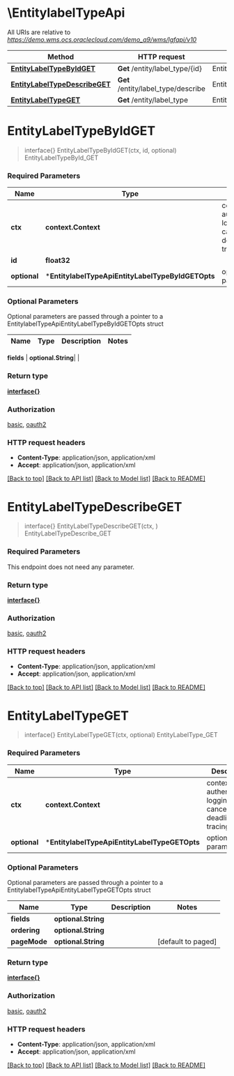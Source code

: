 # \EntitylabelTypeApi

All URIs are relative to *https://demo.wms.ocs.oraclecloud.com/demo_a9/wms/lgfapi/v10*

Method | HTTP request | Description
------------- | ------------- | -------------
[**EntityLabelTypeByIdGET**](EntitylabelTypeApi.md#EntityLabelTypeByIdGET) | **Get** /entity/label_type/{id} | EntityLabelTypeById_GET
[**EntityLabelTypeDescribeGET**](EntitylabelTypeApi.md#EntityLabelTypeDescribeGET) | **Get** /entity/label_type/describe | EntityLabelTypeDescribe_GET
[**EntityLabelTypeGET**](EntitylabelTypeApi.md#EntityLabelTypeGET) | **Get** /entity/label_type | EntityLabelType_GET


# **EntityLabelTypeByIdGET**
> interface{} EntityLabelTypeByIdGET(ctx, id, optional)
EntityLabelTypeById_GET



### Required Parameters

Name | Type | Description  | Notes
------------- | ------------- | ------------- | -------------
 **ctx** | **context.Context** | context for authentication, logging, cancellation, deadlines, tracing, etc.
  **id** | **float32**|  | 
 **optional** | ***EntitylabelTypeApiEntityLabelTypeByIdGETOpts** | optional parameters | nil if no parameters

### Optional Parameters
Optional parameters are passed through a pointer to a EntitylabelTypeApiEntityLabelTypeByIdGETOpts struct

Name | Type | Description  | Notes
------------- | ------------- | ------------- | -------------

 **fields** | **optional.String**|  | 

### Return type

[**interface{}**](interface{}.md)

### Authorization

[basic](../README.md#basic), [oauth2](../README.md#oauth2)

### HTTP request headers

 - **Content-Type**: application/json, application/xml
 - **Accept**: application/json, application/xml

[[Back to top]](#) [[Back to API list]](../README.md#documentation-for-api-endpoints) [[Back to Model list]](../README.md#documentation-for-models) [[Back to README]](../README.md)

# **EntityLabelTypeDescribeGET**
> interface{} EntityLabelTypeDescribeGET(ctx, )
EntityLabelTypeDescribe_GET



### Required Parameters
This endpoint does not need any parameter.

### Return type

[**interface{}**](interface{}.md)

### Authorization

[basic](../README.md#basic), [oauth2](../README.md#oauth2)

### HTTP request headers

 - **Content-Type**: application/json, application/xml
 - **Accept**: application/json, application/xml

[[Back to top]](#) [[Back to API list]](../README.md#documentation-for-api-endpoints) [[Back to Model list]](../README.md#documentation-for-models) [[Back to README]](../README.md)

# **EntityLabelTypeGET**
> interface{} EntityLabelTypeGET(ctx, optional)
EntityLabelType_GET



### Required Parameters

Name | Type | Description  | Notes
------------- | ------------- | ------------- | -------------
 **ctx** | **context.Context** | context for authentication, logging, cancellation, deadlines, tracing, etc.
 **optional** | ***EntitylabelTypeApiEntityLabelTypeGETOpts** | optional parameters | nil if no parameters

### Optional Parameters
Optional parameters are passed through a pointer to a EntitylabelTypeApiEntityLabelTypeGETOpts struct

Name | Type | Description  | Notes
------------- | ------------- | ------------- | -------------
 **fields** | **optional.String**|  | 
 **ordering** | **optional.String**|  | 
 **pageMode** | **optional.String**|  | [default to paged]

### Return type

[**interface{}**](interface{}.md)

### Authorization

[basic](../README.md#basic), [oauth2](../README.md#oauth2)

### HTTP request headers

 - **Content-Type**: application/json, application/xml
 - **Accept**: application/json, application/xml

[[Back to top]](#) [[Back to API list]](../README.md#documentation-for-api-endpoints) [[Back to Model list]](../README.md#documentation-for-models) [[Back to README]](../README.md)

